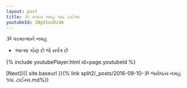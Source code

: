 ```yaml
---
layout: post
title: ૐ ચલાય નમહ ૧૦૮ ટાઈમ્સ
youtubeId: INgd1aiRz4A
---
```

 
 
 ૐ પરમાત્માને નમહ  
 
 -  આત્મા કોણ છે જે સર્વત્ર છે 
 
  
 
  
 
 
 
 
 
 


{% include youtubePlayer.html id=page.youtubeId %}
 
[Next]({{ site.baseurl }}{% link  split2/_posts/2016-09-10-ૐ જ્યેષ્ઠય નમહ ૧૦૮ ટાઈમ્સ.md%})
 

